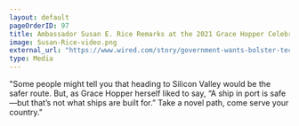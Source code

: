 ```yaml
---
layout: default
pageOrderID: 97
title: Ambassador Susan E. Rice Remarks at the 2021 Grace Hopper Celebration
image: Susan-Rice-video.png
external_url: "https://www.wired.com/story/government-wants-bolster-tech-starting-workers/"
type: Media
---
```



"Some people might tell you that heading to Silicon Valley would be the safer route. But, as Grace Hopper herself liked to say, “A ship in port is safe—but that’s not what ships are built for.” Take a novel path, come serve your country."